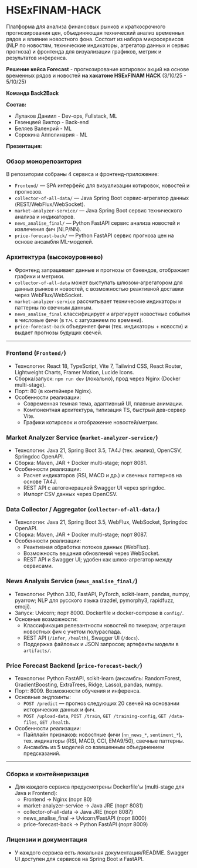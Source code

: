 # HSExFINAM-HACK
Платформа для анализа финансовых рынков и краткосрочного прогнозирования цен, объединяющая технический анализ временных рядов и влияние новостного фона. Состоит из набора микросервисов (NLP по новостям, технические индикаторы, агрегатор данных и сервис прогноза) и фронтенда для визуализации графиков, метрик и результатов инференса.

__Решение кейса Forecast__ - прогнозирование котировок акций на основе временных рядов и новостей __на хакатоне HSExFINAM HACK__ (3/10/25 - 5/10/25)

__Команда Back2Back__

__Состав:__
- Лулаков Даниил - Dev-ops, Fullstack, ML
- Гезенцвей Виктор - Back-end
- Беляев Валенрий - ML
 - Сорокина Апполинария - ML


__Презентация:__  


### Обзор монорепозитория
В репозитории собраны 4 сервиса и фронтенд-приложение:
- `Frontend/` — SPA интерфейс для визуализации котировок, новостей и прогнозов.
- `collector-of-all-data/` — Java Spring Boot сервис-агрегатор данных (REST/WebFlux/WebSocket).
- `market-analyzer-service/` — Java Spring Boot сервис технического анализа и индикаторов.
- `news_analise_final/` — Python FastAPI сервис анализа новостей и извлечения фич (NLP/NN).
- `price-forecast-back/` — Python FastAPI сервис прогноза цен на основе ансамбля ML-моделей.

### Архитектура (высокоуровнево)
- Фронтенд запрашивает данные и прогнозы от бэкендов, отображает графики и метрики.
- `collector-of-all-data` может выступать шлюзом-агрегатором для данных рынков и новостей, с возможностью реактивной доставки через WebFlux/WebSocket.
- `market-analyzer-service` рассчитывает технические индикаторы и паттерны по свечным данным.
- `news_analise_final` классифицирует и агрегирует новостные события в числовые фичи (в т.ч. с затуханием по времени).
- `price-forecast-back` объединяет фичи (тех. индикаторы + новости) и выдает прогнозы будущих свечей.

---

### Frontend (`Frontend/`)
- Технологии: React 18, TypeScript, Vite 7, Tailwind CSS, React Router, Lightweight Charts, Framer Motion, Lucide Icons.
- Сборка/запуск: `npm run dev` (локально), прод через Nginx (Docker multi-stage).
- Порт: 80 (в контейнере Nginx).
- Особенности реализации:
  - Современная темная тема, адаптивный UI, плавные анимации.
  - Компонентная архитектура, типизация TS, быстрый дев-сервер Vite.
  - Графики котировок и отображение новостей/метрик.

### Market Analyzer Service (`market-analyzer-service/`)
- Технологии: Java 21, Spring Boot 3.5, TA4J (тех. анализ), OpenCSV, Springdoc OpenAPI.
- Сборка: Maven, JAR + Docker multi-stage; порт 8081.
- Особенности реализации:
  - Расчет индикаторов (RSI, MACD и др.) и свечных паттернов на основе TA4J.
  - REST API с автогенерацией Swagger UI через springdoc.
  - Импорт CSV данных через OpenCSV.

### Data Collector / Aggregator (`collector-of-all-data/`)
- Технологии: Java 21, Spring Boot 3.5, WebFlux, WebSocket, Springdoc OpenAPI.
- Сборка: Maven, JAR + Docker multi-stage; порт 8087.
- Особенности реализации:
  - Реактивная обработка потоков данных (WebFlux).
  - Возможность вещания обновлений через WebSocket.
  - REST API и Swagger UI; удобен как шлюз-агрегатор между сервисами.

### News Analysis Service (`news_analise_final/`)
- Технологии: Python 3.10, FastAPI, PyTorch, scikit-learn, pandas, numpy, pyarrow; NLP для русского языка (razdel, pymorphy3, rapidfuzz, emoji).
- Запуск: Uvicorn; порт 8000. Dockerfile и docker-compose в `config/`.
- Основные возможности:
  - Классификация релевантности новостей по тикерам; агрегация новостных фич с учетом полураспада.
  - REST API (`/infer`, `/health`), Swagger UI (`/docs`).
  - Поддержка файловых и JSON запросов; артефакты модели в `artifacts/`.

### Price Forecast Backend (`price-forecast-back/`)
- Технологии: Python FastAPI, scikit-learn (ансамбль: RandomForest, GradientBoosting, ExtraTrees, Ridge, Lasso), pandas, numpy.
- Порт: 8009. Возможности обучения и инференса.
- Основные эндпоинты:
  - `POST /predict` — прогноз следующих 20 свечей на основании исторических данных и фич.
  - `POST /upload-data`, `POST /train`, `GET /training-config`, `GET /data-files`, `GET /health`.
- Особенности реализации:
  - Пайплайн признаков: новостные фичи (`nn_news_*`, `sentiment_*`), тех. индикаторы (RSI, MACD, CCI, EMA9/50), свечные паттерны.
  - Ансамбль из 5 моделей со взвешенным объединением предсказаний.

---

### Сборка и контейнеризация
- Для каждого сервиса предусмотрены Dockerfile'ы (multi-stage для Java и Frontend):
  - Frontend → Nginx (порт 80)
  - market-analyzer-service → Java JRE (порт 8081)
  - collector-of-all-data → Java JRE (порт 8087)
  - news_analise_final → Uvicorn/FastAPI (порт 8000)
  - price-forecast-back → Python FastAPI (порт 8009)


### Лицензии и документация
- У каждого сервиса есть локальная документация/README. Swagger UI доступен для сервисов на Spring Boot и FastAPI.
